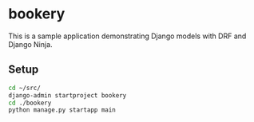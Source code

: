 # bookery

This is a sample application demonstrating Django models with DRF and Django Ninja.

## Setup

```bash
cd ~/src/
django-admin startproject bookery
cd ./bookery
python manage.py startapp main
```
